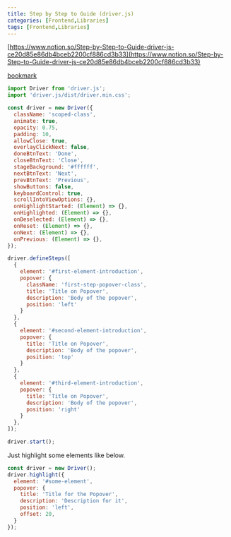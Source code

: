 ```yaml
---
title: Step by Step to Guide (driver.js)
categories: [Frontend,Libraries]
tags: [Frontend,Libraries]
---
```


[https://www.notion.so/Step-by-Step-to-Guide-driver-js-ce20d85e86db4bceb2200cf886cd3b33](https://www.notion.so/Step-by-Step-to-Guide-driver-js-ce20d85e86db4bceb2200cf886cd3b33)


[bookmark](https://github.com/kamranahmedse/driver.js)


```javascript
import Driver from 'driver.js';
import 'driver.js/dist/driver.min.css';

const driver = new Driver({
  className: 'scoped-class',        
  animate: true,                    
  opacity: 0.75,                   
  padding: 10,                     
  allowClose: true,                
  overlayClickNext: false,          
  doneBtnText: 'Done',              
  closeBtnText: 'Close',           
  stageBackground: '#ffffff',     
  nextBtnText: 'Next',             
  prevBtnText: 'Previous',          
  showButtons: false,              
  keyboardControl: true,            
  scrollIntoViewOptions: {},        
  onHighlightStarted: (Element) => {}, 
  onHighlighted: (Element) => {},      
  onDeselected: (Element) => {},       
  onReset: (Element) => {},            
  onNext: (Element) => {},                    
  onPrevious: (Element) => {},               
});

driver.defineSteps([
  {
    element: '#first-element-introduction',
    popover: {
      className: 'first-step-popover-class',
      title: 'Title on Popover',
      description: 'Body of the popover',
      position: 'left'
    }
  },
  {
    element: '#second-element-introduction',
    popover: {
      title: 'Title on Popover',
      description: 'Body of the popover',
      position: 'top'
    }
  },
  {
    element: '#third-element-introduction',
    popover: {
      title: 'Title on Popover',
      description: 'Body of the popover',
      position: 'right'
    }
  },
]);

driver.start();
```


Just highlight some elements like below.


```javascript
const driver = new Driver();
driver.highlight({
  element: '#some-element',
  popover: {
    title: 'Title for the Popover',
    description: 'Description for it',
    position: 'left',
    offset: 20,
  }
});
```

